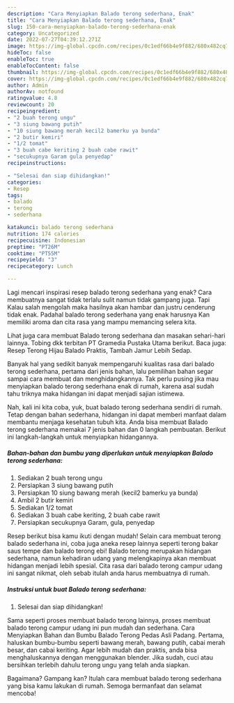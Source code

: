 ```yaml
---
description: "Cara Menyiapkan Balado terong sederhana, Enak"
title: "Cara Menyiapkan Balado terong sederhana, Enak"
slug: 150-cara-menyiapkan-balado-terong-sederhana-enak
category: Uncategorized
date: 2022-07-27T04:39:12.271Z
image: https://img-global.cpcdn.com/recipes/0c1edf66b4e9f882/680x482cq70/balado-terong-sederhana-foto-resep-utama.jpg
hideToc: false
enableToc: true
enableTocContent: false
thumbnail: https://img-global.cpcdn.com/recipes/0c1edf66b4e9f882/680x482cq70/balado-terong-sederhana-foto-resep-utama.jpg
cover: https://img-global.cpcdn.com/recipes/0c1edf66b4e9f882/680x482cq70/balado-terong-sederhana-foto-resep-utama.jpg
author: Admin
authorAv: notfound
ratingvalue: 4.8
reviewcount: 20
recipeingredient:
- "2 buah terong ungu"
- "3 siung bawang putih"
- "10 siung bawang merah kecil2 bamerku ya bunda"
- "2 butir kemiri"
- "1/2 tomat"
- "3 buah cabe keriting 2 buah cabe rawit"
- "secukupnya Garam gula penyedap"
recipeinstructions:

- "Selesai dan siap dihidangkan!"
categories:
- Resep
tags:
- balado
- terong
- sederhana

katakunci: balado terong sederhana 
nutrition: 174 calories
recipecuisine: Indonesian
preptime: "PT26M"
cooktime: "PT55M"
recipeyield: "3"
recipecategory: Lunch

---
```



Lagi mencari inspirasi resep balado terong sederhana yang enak? Cara membuatnya sangat tidak terlalu sulit namun tidak gampang juga. Tapi Kalau salah mengolah maka hasilnya akan hambar dan justru cenderung tidak enak. Padahal balado terong sederhana yang enak harusnya Kan memiliki aroma dan cita rasa yang mampu memancing selera kita.


Lihat juga cara membuat Balado terong sederhana dan masakan sehari-hari lainnya. Tobing dkk terbitan PT Gramedia Pustaka Utama berikut. Baca juga: Resep Terong Hijau Balado Praktis, Tambah Jamur Lebih Sedap.

Banyak hal yang sedikit banyak mempengaruhi kualitas rasa dari balado terong sederhana, pertama dari jenis bahan, lalu pemilihan bahan segar sampai cara membuat dan menghidangkannya. Tak perlu pusing jika mau menyiapkan balado terong sederhana enak di rumah, karena asal sudah tahu triknya maka hidangan ini dapat menjadi sajian istimewa.


Nah, kali ini kita coba, yuk, buat balado terong sederhana sendiri di rumah. Tetap dengan bahan sederhana, hidangan ini dapat memberi manfaat dalam membantu menjaga kesehatan tubuh kita. Anda bisa membuat Balado terong sederhana memakai 7 jenis bahan dan 0 langkah pembuatan. Berikut ini langkah-langkah untuk menyiapkan hidangannya.

<!--inarticleads1-->

##### Bahan-bahan dan bumbu yang diperlukan untuk menyiapkan Balado terong sederhana:

1. Sediakan 2 buah terong ungu
1. Persiapkan 3 siung bawang putih
1. Persiapkan 10 siung bawang merah (kecil2 bamerku ya bunda)
1. Ambil 2 butir kemiri
1. Sediakan 1/2 tomat
1. Sediakan 3 buah cabe keriting, 2 buah cabe rawit
1. Persiapkan secukupnya Garam, gula, penyedap


Resep berikut bisa kamu ikuti dengan mudah! Selain cara membuat terong balado sederhana ini, coba juga aneka resep lainnya seperti terong bakar saus tempe dan balado terong ebi! Balado terong merupakan hidangan sederhana, namun kehadiran udang yang melengkapinya akan membuat hidangan menjadi lebih spesial. Cita rasa dari balado terong campur udang ini sangat nikmat, oleh sebab itulah anda harus membuatnya di rumah. 

<!--inarticleads2-->

##### Instruksi untuk buat Balado terong sederhana:


1. Selesai dan siap dihidangkan!

Sama seperti proses membuat balado terong lainnya, proses membuat balado terong campur udang ini pun mudah dan sederhana. Cara Menyiapkan Bahan dan Bumbu Balado Terong Pedas Asli Padang. Pertama, haluskan bumbu-bumbu seperti bawang merah, bawang putih, cabai merah besar, dan cabai keriting. Agar lebih mudah dan praktis, anda bisa menghaluskannya dengan menggunakan blender. Jika sudah, cuci atau bersihkan terlebih dahulu terong ungu yang telah anda siapkan. 

Bagaimana? Gampang kan? Itulah cara membuat balado terong sederhana yang bisa kamu lakukan di rumah. Semoga bermanfaat dan selamat mencoba!
